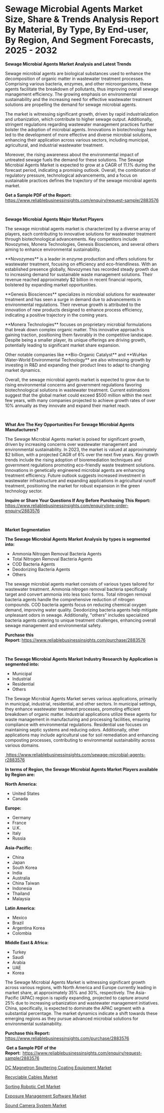 <p><h1>Sewage Microbial Agents Market Size, Share & Trends Analysis Report By Material, By Type, By End-user, By Region, And Segment Forecasts, 2025 - 2032</h1></p><p><strong>Sewage Microbial Agents Market Analysis and Latest Trends</strong></p>
<p><p>Sewage microbial agents are biological substances used to enhance the decomposition of organic matter in wastewater treatment processes. Comprising various bacteria, enzymes, and other microorganisms, these agents facilitate the breakdown of pollutants, thus improving overall sewage management efficiency. The growing emphasis on environmental sustainability and the increasing need for effective wastewater treatment solutions are propelling the demand for sewage microbial agents. </p><p>The market is witnessing significant growth, driven by rapid industrialization and urbanization, which contribute to higher sewage output. Additionally, stringent regulations regarding wastewater management practices further bolster the adoption of microbial agents. Innovations in biotechnology have led to the development of more effective and diverse microbial solutions, enhancing their application across various sectors, including municipal, agricultural, and industrial wastewater treatment.</p><p>Moreover, the rising awareness about the environmental impact of untreated sewage fuels the demand for these solutions. The Sewage Microbial Agents Market is expected to grow at a CAGR of 11.1% during the forecast period, indicating a promising outlook. Overall, the combination of regulatory pressure, technological advancements, and a focus on sustainable practices defines the trajectory of the sewage microbial agents market.</p></p>
<p><strong>Get a Sample PDF of the Report:&nbsp;</strong> <a href="https://www.reliablebusinessinsights.com/enquiry/request-sample/2883576?utm_campaign=57&utm_medium=2&utm_source=Github&utm_content=ia&utm_term=13032025&utm_id=sewage-microbial-agents">https://www.reliablebusinessinsights.com/enquiry/request-sample/2883576</a></p>
<p>&nbsp;</p>
<p><strong>Sewage Microbial Agents Major Market Players</strong></p>
<p><p>The sewage microbial agents market is characterized by a diverse array of players, each contributing to innovative solutions for wastewater treatment through biotechnological advancements. Key competitors include Novozymes, Monera Technologies, Genesis Biosciences, and several others aiming to enhance environmental sustainability.</p><p>**Novozymes** is a leader in enzyme production and offers solutions for wastewater treatment, focusing on efficiency and eco-friendliness. With an established presence globally, Novozymes has recorded steady growth due to increasing demand for sustainable waste management solutions. Their revenue reached approximately $2 billion in recent financial reports, bolstered by expanding market opportunities.</p><p>**Genesis Biosciences** specializes in microbial solutions for wastewater treatment and has seen a surge in demand due to advancements in environmental regulations. Their revenue growth is attributed to the innovation of new products designed to enhance process efficiency, indicating a positive trajectory in the coming years.</p><p>**Monera Technologies** focuses on proprietary microbial formulations that break down complex organic matter. This innovative approach is gaining traction, positioning them favorably in the competitive landscape. Despite being a smaller player, its unique offerings are driving growth, potentially leading to significant market share expansion.</p><p>Other notable companies like **Bio-Organic Catalyst** and **WuHan Water-World Environmental Technology** are also witnessing growth by investing in R&D and expanding their product lines to adapt to changing market dynamics. </p><p>Overall, the sewage microbial agents market is expected to grow due to rising environmental concerns and government regulations favoring biotechnological solutions in wastewater treatment. Current estimations suggest that the global market could exceed $500 million within the next few years, with many companies projected to achieve growth rates of over 10% annually as they innovate and expand their market reach.</p></p>
<p>&nbsp;</p>
<p><strong>What Are The Key Opportunities For Sewage Microbial Agents Manufacturers?</strong></p>
<p><p>The Sewage Microbial Agents market is poised for significant growth, driven by increasing concerns over wastewater management and environmental sustainability. In 2023, the market is valued at approximately $2 billion, with a projected CAGR of 6% over the next five years. Key growth trends include the rising adoption of bioremediation techniques and government regulations promoting eco-friendly waste treatment solutions. Innovations in genetically engineered microbial agents are enhancing treatment efficiency. Future outlook suggests increased investment in wastewater infrastructure and expanding applications in agricultural runoff treatment, positioning the market for robust expansion in the green technology sector.</p></p>
<p><strong>Inquire or Share Your Questions If Any Before Purchasing This Report:</strong> <a href="https://www.reliablebusinessinsights.com/enquiry/pre-order-enquiry/2883576?utm_campaign=57&utm_medium=2&utm_source=Github&utm_content=ia&utm_term=13032025&utm_id=sewage-microbial-agents">https://www.reliablebusinessinsights.com/enquiry/pre-order-enquiry/2883576</a></p>
<p>&nbsp;</p>
<p><strong>Market Segmentation</strong></p>
<p><strong>The Sewage Microbial Agents Market Analysis by types is segmented into:</strong></p>
<p><ul><li>Ammonia Nitrogen Removal Bacteria Agents</li><li>Total Nitrogen Removal Bacteria Agents</li><li>COD Bacteria Agents</li><li>Deodorizing Bacteria Agents</li><li>Others</li></ul></p>
<p><p>The sewage microbial agents market consists of various types tailored for wastewater treatment. Ammonia nitrogen removal bacteria specifically target and convert ammonia into less toxic forms. Total nitrogen removal bacteria agents handle the comprehensive reduction of nitrogen compounds. COD bacteria agents focus on reducing chemical oxygen demand, improving water quality. Deodorizing bacteria agents help mitigate unpleasant odors in sewage. Additionally, "others" includes specialized bacteria agents catering to unique treatment challenges, enhancing overall sewage management and environmental safety.</p></p>
<p><strong>Purchase this Report:&nbsp;</strong><a href="https://www.reliablebusinessinsights.com/purchase/2883576?utm_campaign=57&utm_medium=2&utm_source=Github&utm_content=ia&utm_term=13032025&utm_id=sewage-microbial-agents">https://www.reliablebusinessinsights.com/purchase/2883576</a></p>
<p>&nbsp;</p>
<p><strong>The Sewage Microbial Agents Market Industry Research by Application is segmented into:</strong></p>
<p><ul><li>Municipal</li><li>Industrial</li><li>Residential</li><li>Others</li></ul></p>
<p><p>The Sewage Microbial Agents Market serves various applications, primarily in municipal, industrial, residential, and other sectors. In municipal settings, they enhance wastewater treatment processes, promoting efficient breakdown of organic matter. Industrial applications utilize these agents for waste management in manufacturing and processing facilities, ensuring compliance with environmental regulations. Residential use focuses on maintaining septic systems and reducing odors. Additionally, other applications may include agricultural use for soil remediation and enhancing composting processes, contributing to environmental sustainability across various domains.</p></p>
<p><a href="https://www.reliablebusinessinsights.com/sewage-microbial-agents-r2883576?utm_campaign=57&utm_medium=2&utm_source=Github&utm_content=ia&utm_term=13032025&utm_id=sewage-microbial-agents">&nbsp;https://www.reliablebusinessinsights.com/sewage-microbial-agents-r2883576</a></p>
<p><strong>In terms of Region, the Sewage Microbial Agents Market Players available by Region are:</strong></p>
<p>
    <p> <strong> North America: </strong>
        <ul>
            <li>United States</li>
            <li>Canada</li>
        </ul>
        </p> 
    <p> <strong> Europe: </strong>
        <ul>
            <li>Germany</li>
            <li>France</li>
            <li>U.K.</li>
            <li>Italy</li>
            <li>Russia</li>
        </ul>
        </p> 
    <p> <strong> Asia-Pacific: </strong>
        <ul>
            <li>China</li>
            <li>Japan</li>
            <li>South Korea</li>
            <li>India</li>
            <li>Australia</li>
            <li>China Taiwan</li>
            <li>Indonesia</li>
            <li>Thailand</li>
            <li>Malaysia</li>
        </ul>
        </p> 
    <p> <strong> Latin America: </strong>
        <ul>
            <li>Mexico</li>
            <li>Brazil</li>
            <li>Argentina Korea</li>
            <li>Colombia</li>
        </ul>
        </p> 
    <p> <strong> Middle East & Africa: </strong>
        <ul>
            <li>Turkey</li>
            <li>Saudi</li>
            <li>Arabia</li>
            <li>UAE</li>
            <li>Korea</li>
        </ul>
    </p>
    </p>
<p><p>The Sewage Microbial Agents Market is witnessing significant growth across various regions, with North America and Europe currently leading in market share, at approximately 35% and 30%, respectively. The Asia-Pacific (APAC) region is rapidly expanding, projected to capture around 25% due to increasing urbanization and wastewater management initiatives. China, specifically, is expected to dominate the APAC segment with a substantial percentage. The market dynamics indicate a shift towards these emerging regions as they pursue advanced microbial solutions for environmental sustainability.</p></p>
<p><strong>Purchase this Report: </strong><a href="https://www.reliablebusinessinsights.com/purchase/2883576?utm_campaign=57&utm_medium=2&utm_source=Github&utm_content=ia&utm_term=13032025&utm_id=sewage-microbial-agents">https://www.reliablebusinessinsights.com/purchase/2883576</a></p>
<p>&nbsp;<strong>Get a Sample PDF of the Report:&nbsp;&nbsp;</strong><a href="https://www.reliablebusinessinsights.com/enquiry/request-sample/2883576?utm_campaign=57&utm_medium=2&utm_source=Github&utm_content=ia&utm_term=13032025&utm_id=sewage-microbial-agents">https://www.reliablebusinessinsights.com/enquiry/request-sample/2883576</a></p>
<p><strong></strong></p>
<p><p><a href="https://github.com/direepittr/Market-Research-Report-List-1/blob/main/dc-magnetron-sputtering-coating-equipment-market.md?utm_campaign=57&utm_medium=2&utm_source=Github&utm_content=ia&utm_term=13032025&utm_id=sewage-microbial-agents">DC Magnetron Sputtering Coating Equipment Market</a></p><p><a href="https://github.com/lenjakam/Market-Research-Report-List-1/blob/main/recyclable-cables-market.md?utm_campaign=57&utm_medium=2&utm_source=Github&utm_content=ia&utm_term=13032025&utm_id=sewage-microbial-agents">Recyclable Cables Market</a></p><p><a href="https://github.com/pllahoithana9/Market-Research-Report-List-1/blob/main/sorting-robotic-cell-market.md?utm_campaign=57&utm_medium=2&utm_source=Github&utm_content=ia&utm_term=13032025&utm_id=sewage-microbial-agents">Sorting Robotic Cell Market</a></p><p><a href="https://github.com/houltngake/Market-Research-Report-List-1/blob/main/exposure-management-software-market.md?utm_campaign=57&utm_medium=2&utm_source=Github&utm_content=ia&utm_term=13032025&utm_id=sewage-microbial-agents">Exposure Management Software Market</a></p><p><a href="https://github.com/quiraytaibat/Market-Research-Report-List-1/blob/main/sound-camera-system-market.md?utm_campaign=57&utm_medium=2&utm_source=Github&utm_content=ia&utm_term=13032025&utm_id=sewage-microbial-agents">Sound Camera System Market</a></p></p>